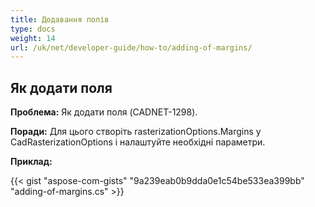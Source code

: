 ```yaml
---
title: Додавання полів
type: docs
weight: 14
url: /uk/net/developer-guide/how-to/adding-of-margins/
---
```


## **Як додати поля**

**Проблема:** Як додати поля  (CADNET-1298).

**Поради:** Для цього створіть rasterizationOptions.Margins у CadRasterizationOptions і налаштуйте необхідні параметри.

**Приклад:**

{{< gist "aspose-com-gists" "9a239eab0b9dda0e1c54be533ea399bb" "adding-of-margins.cs" >}}
